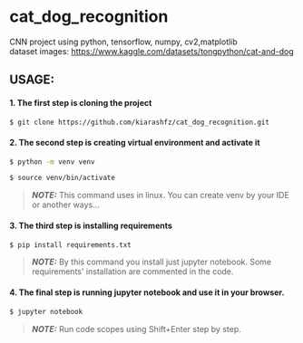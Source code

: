 # cat_dog_recognition
CNN project using python, tensorflow, numpy, cv2,matplotlib <br />
dataset images: https://www.kaggle.com/datasets/tongpython/cat-and-dog

## USAGE:
#### 1. The first step is cloning the project
```bash
$ git clone https://github.com/kiarashfz/cat_dog_recognition.git
```
#### 2. The second step is creating virtual environment and activate it 
```bash
$ python -m venv venv
```
```bash
$ source venv/bin/activate
```
> **_NOTE:_**  This command uses in linux. You can create venv by your IDE or another ways...
#### 3. The third step is installing requirements
```bash
$ pip install requirements.txt
```
> **_NOTE:_**  By this command you install just jupyter notebook. Some requirements' installation are commented in the code.
#### 4. The final step is running jupyter notebook and use it in your browser.
```bash
$ jupyter notebook
```
> **_NOTE:_**  Run code scopes using Shift+Enter step by step.
